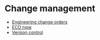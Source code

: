 # Change management

  * [Engineering change orders](manage_changes/engineering_change_orders)
  * [ECO type](manage_changes/eco_type)
  * [Version control](manage_changes/version_control)

